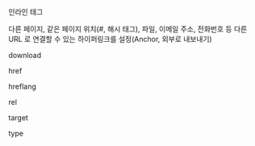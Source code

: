 인라인 태그

<a> 다른 페이지, 같은 페이지 위치(#, 해시 태그), 파일, 이메일 주소, 전화번호 등 다른 URL 로 연결할 수 있는 하이퍼링크를 설정(Anchor, 외부로 내보내기)

download

href

hreflang

rel

target

type

